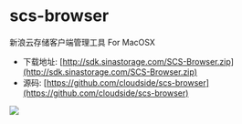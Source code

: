 scs-browser
===========

新浪云存储客户端管理工具 For MacOSX 

* 下载地址: [http://sdk.sinastorage.com/SCS-Browser.zip](http://sdk.sinastorage.com/SCS-Browser.zip)
* 源码: [https://github.com/cloudside/scs-browser](https://github.com/cloudside/scs-browser)

![](http://sdk.sinastorage.com/snapshot/snapshot.png)

